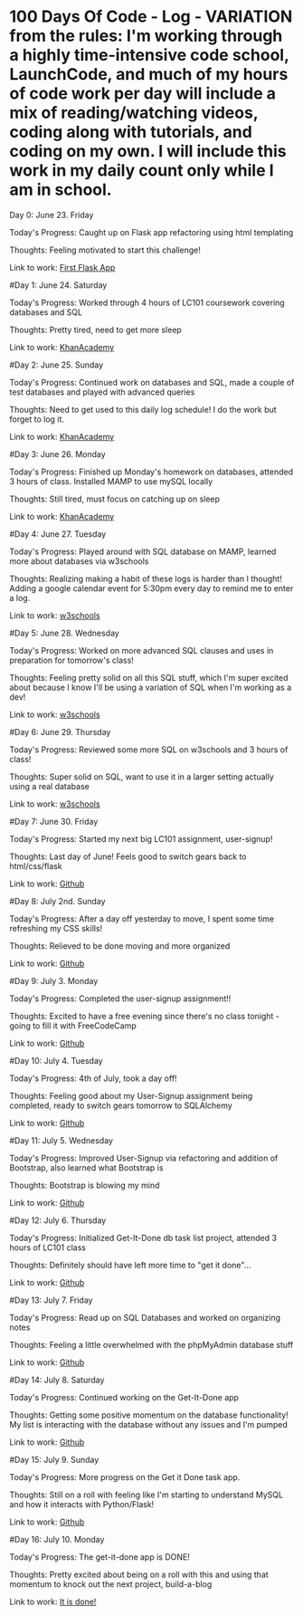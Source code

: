 # 100 Days Of Code - Log - VARIATION from the rules: I'm working through a highly time-intensive code school, LaunchCode, and much of my hours of code work per day will include a mix of reading/watching videos, coding along with tutorials, and coding on my own. I will include this work in my daily count only while I am in school. 

Day 0: June 23. Friday

Today's Progress: Caught up on Flask app refactoring using html templating

Thoughts: Feeling motivated to start this challenge!

Link to work: <a href="https://github.com/hendricksonsarahl/first-flask">First Flask App</a>

#Day 1: June 24. Saturday

Today's Progress: Worked through 4 hours of LC101 coursework covering databases and SQL

Thoughts: Pretty tired, need to get more sleep

Link to work: <a href="https://www.khanacademy.org/computing/computer-programming/sql?ref=resume_learning#relational-queries-in-sql">KhanAcademy</a>

#Day 2: June 25. Sunday

Today's Progress: Continued work on databases and SQL, made a couple of test databases and played with advanced queries

Thoughts: Need to get used to this daily log schedule! I do the work but forget to log it.

Link to work: <a href="https://www.khanacademy.org/computing/computer-programming/sql?ref=resume_learning#relational-queries-in-sql">KhanAcademy</a>

#Day 3: June 26. Monday

Today's Progress: Finished up Monday's homework on databases, attended 3 hours of class. Installed MAMP to use mySQL locally

Thoughts: Still tired, must focus on catching up on sleep

Link to work: <a href="https://www.khanacademy.org/computing/computer-programming/sql?ref=resume_learning#relational-queries-in-sql">KhanAcademy</a>

#Day 4: June 27. Tuesday

Today's Progress: Played around with SQL database on MAMP, learned more about databases via w3schools

Thoughts: Realizing making a habit of these logs is harder than I thought! Adding a google calendar event for 5:30pm every day to remind me to enter a log.

Link to work: <a href="https://www.w3schools.com/sql">w3schools</a>

#Day 5: June 28. Wednesday

Today's Progress: Worked on more advanced SQL clauses and uses in preparation for tomorrow's class!

Thoughts: Feeling pretty solid on all this SQL stuff, which I'm super excited about because I know I'll be using a variation of SQL when I'm working as a dev!

Link to work: <a href="https://www.w3schools.com/sql">w3schools</a>

#Day 6: June 29. Thursday

Today's Progress: Reviewed some more SQL on w3schools and 3 hours of class!

Thoughts: Super solid on SQL, want to use it in a larger setting actually using a real database 

Link to work: <a href="https://www.w3schools.com/sql">w3schools</a>

#Day 7: June 30. Friday

Today's Progress: Started my next big LC101 assignment, user-signup!

Thoughts: Last day of June! Feels good to switch gears back to html/css/flask 

Link to work: <a href="https://github.com/hendricksonsarahl/user-signup">Github</a>

#Day 8: July 2nd. Sunday

Today's Progress: After a day off yesterday to move, I spent some time refreshing my CSS skills!

Thoughts: Relieved to be done moving and more organized 

Link to work: <a href="https://github.com/hendricksonsarahl/user-signup">Github</a>

#Day 9: July 3. Monday

Today's Progress: Completed the user-signup assignment!!

Thoughts: Excited to have a free evening since there's no class tonight - going to fill it with FreeCodeCamp

Link to work: <a href="https://github.com/hendricksonsarahl/user-signup">Github</a>

#Day 10: July 4. Tuesday

Today's Progress: 4th of July, took a day off!

Thoughts: Feeling good about my User-Signup assignment being completed, ready to switch gears tomorrow to SQLAlchemy

Link to work: <a href="https://github.com/hendricksonsarahl/user-signup">Github</a>

#Day 11: July 5. Wednesday

Today's Progress: Improved User-Signup via refactoring and addition of Bootstrap, also learned what Bootstrap is

Thoughts: Bootstrap is blowing my mind

Link to work: <a href="https://github.com/hendricksonsarahl/user-signup">Github</a>

#Day 12: July 6. Thursday

Today's Progress: Initialized Get-It-Done db task list project, attended 3 hours of LC101 class 

Thoughts: Definitely should have left more time to "get it done"...

Link to work: <a href="https://github.com/hendricksonsarahl/get-it-done">Github</a>

#Day 13: July 7. Friday

Today's Progress: Read up on SQL Databases and worked on organizing notes

Thoughts: Feeling a little overwhelmed with the phpMyAdmin database stuff 

Link to work: <a href="https://github.com/hendricksonsarahl/get-it-done">Github</a>

#Day 14: July 8. Saturday

Today's Progress: Continued working on the Get-It-Done app

Thoughts: Getting some positive momentum on the database functionality! My list is interacting with the database without any issues and I'm pumped

Link to work: <a href="https://github.com/hendricksonsarahl/get-it-done">Github</a>

#Day 15: July 9. Sunday

Today's Progress: More progress on the Get it Done task app. 

Thoughts: Still on a roll with feeling like I'm starting to understand MySQL and how it interacts with Python/Flask!

Link to work: <a href="https://github.com/hendricksonsarahl/get-it-done">Github</a>

#Day 16: July 10. Monday

Today's Progress: The get-it-done app is DONE! 

Thoughts: Pretty excited about being on a roll with this and using that momentum to knock out the next project, build-a-blog

Link to work: <a href="https://github.com/hendricksonsarahl/get-it-done">It is done!</a>

